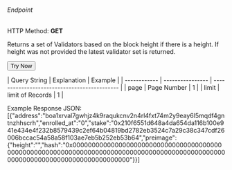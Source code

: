 <h6>Endpoint</h6>

<p id="endpoint"></p>

HTTP Method: **GET**

Returns a set of Validators based on the block height if there is a height. If height was not provided the latest validator set is returned.
<!-- <input class="md-input" placeholder="Enter Page" id="page" width="100"></input><br/>
<input class="md-input" placeholder="Enter Limit" id="limit"></input><br/><br/> -->
<button class="md-button" onclick="tryNow()">Try Now</button>
<script>
   document.getElementById("endpoint").innerHTML =`http://3.38.34.30:3836/validators?page=1&limit=1`
   //${document.getElementById("page").value || "1"}&limit=${document.getElementById("limit").value || "1"}`
    function tryNow(){
        document.getElementById("showResult").innerHTML =""
        document.getElementById("endpoint").innerHTML =""
        fetch(`http://3.38.34.30:3836/validators?page=1&limit=1`)
        //${document.getElementById("page").value || "1"}&limit=${document.getElementById("limit").value || "1"}`
        .then((res) => {
            res.json().then((res) => {
                document.getElementById("showResult").innerHTML = JSON.stringify(res)
                document.getElementById("endpoint").innerHTML =`http://3.38.34.30:3836/validators?page=1&limit=1`
                //${document.getElementById("page").value || "1"}&limit=${document.getElementById("limit").value || "1"}`
                })
        }).catch((err) => {
            console.log(err)
        })
    }
</script>
<p id="showResult"></p>
| Query String | Explanation    | Example                            |
| ------------ | ---------------- | -------------------------------------------- |
| page  | Page Number | 1 |
| limit  | limit of Records | 1 |

Example Response JSON:<br/>
[{"address":"boa1xrval7gwhjz4k9raqukcnv2n4rl4fxt74m2y9eay6l5mqdf4gntnzhhscrh","enrolled_at":"0","stake":"0x210f6551d648a4da654da116b100e941e434e4f232b8579439c2ef64b04819bd2782eb3524c7a29c38c347cdf26006bccac54a58a58f103ae7eb5b252eb53b64","preimage":{"height":"","hash":"0x00000000000000000000000000000000000000000000000000000000000000000000000000000000000000000000000000000000000000000000000000000000"}}]
